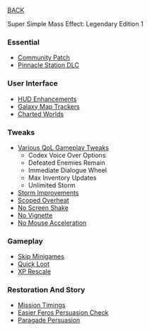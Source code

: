 
[BACK](..)

Super Simple Mass Effect: Legendary Edition 1

### Essential
- [Community Patch](http://www.nexusmods.com/masseffectlegendaryedition/mods/8)
- [Pinnacle Station DLC](https://www.nexusmods.com/masseffectlegendaryedition/mods/832)

### User Interface
- [HUD Enhancements](https://www.nexusmods.com/masseffectlegendaryedition/mods/1894)
- [Galaxy Map Trackers](https://www.nexusmods.com/masseffectlegendaryedition/mods/426)
- [Charted Worlds](https://www.nexusmods.com/masseffectlegendaryedition/mods/524)

### Tweaks
- [Various QoL Gameplay Tweaks](https://www.nexusmods.com/masseffectlegendaryedition/mods/497)
    - Codex Voice Over Options
    - Defeated Enemies Remain
    - Immediate Dialogue Wheel
    - Max Inventory Updates
    - Unlimited Storm
- [Storm Improvements](https://www.nexusmods.com/masseffectlegendaryedition/mods/1971)
- [Scoped Overheat](https://www.nexusmods.com/masseffectlegendaryedition/mods/1813)
- [No Screen Shake](https://www.nexusmods.com/masseffectlegendaryedition/mods/110)
- [No Vignette](https://www.nexusmods.com/masseffectlegendaryedition/mods/428)
- [No Mouse Acceleration](https://www.nexusmods.com/masseffectlegendaryedition/mods/319)

### Gameplay
- [Skip Minigames](https://www.nexusmods.com/masseffectlegendaryedition/mods/360)
- [Quick Loot](https://www.nexusmods.com/masseffectlegendaryedition/mods/1026)
- [XP Rescale](https://www.nexusmods.com/masseffectlegendaryedition/mods/369)

### Restoration And Story
- [Mission Timings](https://www.nexusmods.com/masseffectlegendaryedition/mods/754)
- [Easier Feros Persuasion Check](https://www.nexusmods.com/masseffectlegendaryedition/mods/1261)
- [Paragade Persuasion](https://www.nexusmods.com/masseffectlegendaryedition/mods/1673)